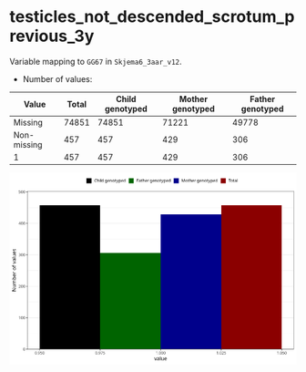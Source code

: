 # testicles_not_descended_scrotum_previous_3y
Variable mapping to `GG67` in `Skjema6_3aar_v12`.
- Number of values:

| Value | Total | Child genotyped | Mother genotyped | Father genotyped |
| ----- | ----- | --------------- | ---------------- | ---------------- |
| Missing | 74851 | 74851 | 71221 | 49778 |
| Non-missing | 457 | 457 | 429 | 306 |
| 1 | 457 | 457 | 429 | 306 |



![](testicles_not_descended_scrotum_previous_3y_n.png)




